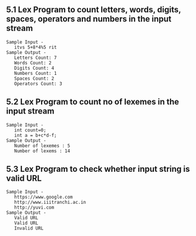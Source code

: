 ## 5.1 Lex Program to count letters, words, digits, spaces, operators and numbers in the input stream
    Sample Input -
       itvs 5+8*4%5 rit
    Sample Output -
       Letters Count: 7
       Words Count: 2
       Digits Count: 4
       Numbers Count: 1
       Spaces Count: 2
       Operators Count: 3 
       
       
## 5.2 Lex Program to count no of lexemes in the input stream
    Sample Input -
       int count=0;
       int a = b+c*d-f;
    Sample Output -
       Number of lexemes : 5
       Number of lexems : 14
      
       
## 5.3 Lex Program to check whether input string is valid URL
    Sample Input -
       https://www.google.com
       http://www.iiitranchi.ac.in
       http://yuvi.com
    Sample Output -
       Valid URL
       Valid URL
       Invalid URL
       
       
